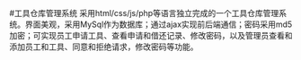 #工具仓库管理系统
采用html/css/js/php等语言独立完成的一个工具仓库管理系统。界面美观，采用MySql作为数据库；通过ajax实现前后端通信；密码采用md5加密；可实现员工申请工具、查看申请和借还记录、修改密码，以及管理员查看和添加员工和工具、同意和拒绝请求，修改密码等功能。